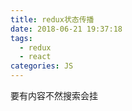```yaml
---
title: redux状态传播
date: 2018-06-21 19:37:18
tags:
  - redux
  - react
categories: JS
---
```


要有内容不然搜索会挂


